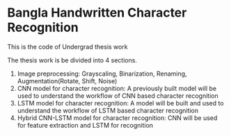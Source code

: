 # Bangla Handwritten Character Recognition 
This is the code of Undergrad thesis work

The thesis work is be divided into 4 sections.
  1. Image preprocessing: Grayscaling, Binarization, Renaming, Augmentation(Rotate, Shift, Noise)
  2. CNN model for character recognition: A previously built model will be used to understand the workflow of CNN based character recognition
  3. LSTM model for character recognition: A model will be built and used to understand the workflow of LSTM based character recognition
  4. Hybrid CNN-LSTM model for character recognition: CNN will be used for feature extraction and LSTM for recognition
